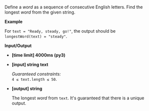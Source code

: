 <div class="markdown"><p>Define a <em>word</em> as a sequence of consecutive English letters. Find the longest <em>word</em> from the given string.</p>
<p><strong>Example</strong></p>
<p>For <code>text = "Ready, steady, go!"</code>, the output should be<br>
<code>longestWord(text) = "steady"</code>.</p>
<p><strong>Input/Output</strong></p>
<ul>
<li><strong>[time limit] 4000ms (py3)</strong></li>
</ul>
<ul>
<li>
<p><strong>[input] string text</strong></p>
<p><em>Guaranteed constraints:</em><br>
<code>4 ≤ text.length ≤ 50</code>.</p>
</li>
<li>
<p><strong>[output] string</strong></p>
<p>The longest <em>word</em> from <code>text</code>. It's guaranteed that there is a unique output.</p>
</li>
</ul>
</div>